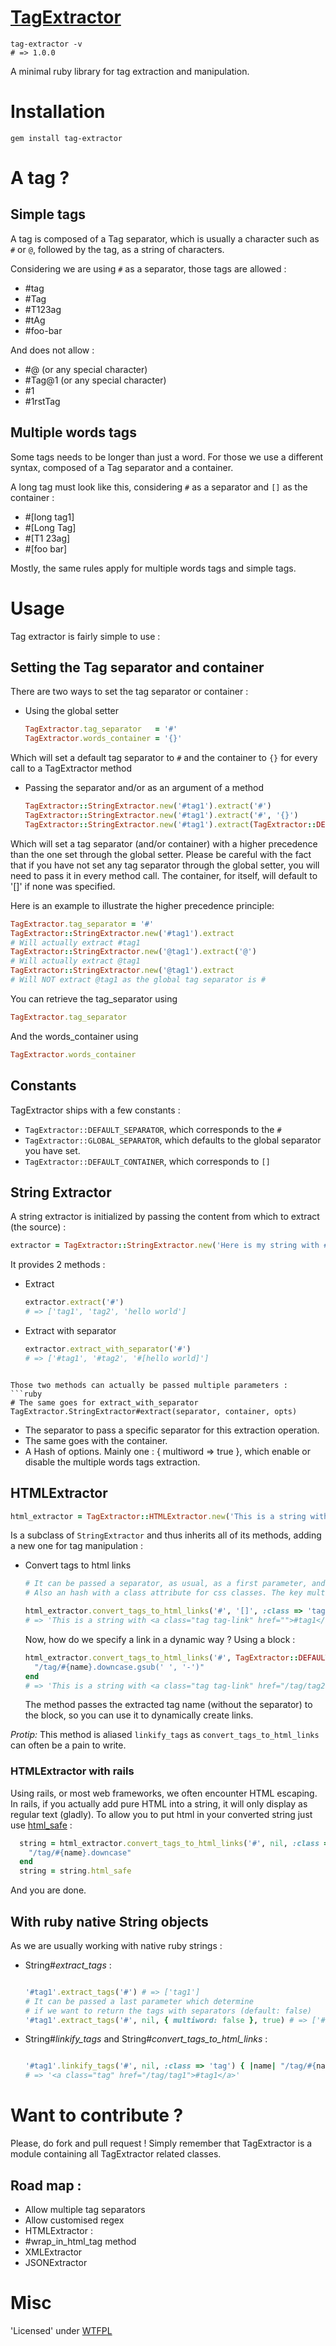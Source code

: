 [TagExtractor](https://rubygems.org/gems/tag-extractor)
============
```
tag-extractor -v
# => 1.0.0
```
A minimal ruby library for tag extraction and manipulation.

# Installation
`gem install tag-extractor`

# A tag ?

## Simple tags
A tag is composed of a Tag separator, which is usually a character such as `#` or `@`, followed by the tag, as a string of characters.

Considering we are using `#` as a separator, those tags are allowed :
* #tag
* #Tag
* #T123ag
* #tAg
* #foo-bar

And does not allow :
* #@ (or any special character)
* #Tag@1 (or any special character)
* #1
* #1rstTag

## Multiple words tags
Some tags needs to be longer than just a word. For those we use a different syntax, composed of a Tag separator and a container.

A long tag must look like this, considering `#` as a separator and `[]` as the container :
* #[long tag1]
* #[Long Tag]
* #[T1 23ag]
* #[foo bar]

Mostly, the same rules apply for multiple words tags and simple tags.

# Usage
Tag extractor is fairly simple to use :
## Setting the Tag separator and container
There are two ways to set the tag separator or container :
* Using the global setter
  ```ruby
  TagExtractor.tag_separator   = '#'
  TagExtractor.words_container = '{}'
  ```
Which will set a default tag separator to `#` and the container to `{}` for every call to a TagExtractor method

* Passing the separator and/or as an argument of a method
  ```ruby
  TagExtractor::StringExtractor.new('#tag1').extract('#')
  TagExtractor::StringExtractor.new('#tag1').extract('#', '{}')
  TagExtractor::StringExtractor.new('#tag1').extract(TagExtractor::DEFAULT_SEPARATOR, '{}')
  ```
Which will set a tag separator (and/or container) with a higher precedence than the one set through the global setter.
Please be careful with the fact that if you have not set any tag separator through the global setter, you will need to pass it in every method call.
The container, for itself, will default to '[]' if none was specified.

Here is an example to illustrate the higher precedence principle:
```ruby
TagExtractor.tag_separator = '#'
TagExtractor::StringExtractor.new('#tag1').extract
# Will actually extract #tag1
TagExtractor::StringExtractor.new('@tag1').extract('@')
# Will actually extract @tag1
TagExtractor::StringExtractor.new('@tag1').extract
# Will NOT extract @tag1 as the global tag separator is #
```

You can retrieve the tag_separator using
```ruby
TagExtractor.tag_separator
```

And the words_container using
```ruby
TagExtractor.words_container
```

## Constants
TagExtractor ships with a few constants :
* `TagExtractor::DEFAULT_SEPARATOR`, which corresponds to the `#`
* `TagExtractor::GLOBAL_SEPARATOR`,  which defaults to the global separator you have set.
* `TagExtractor::DEFAULT_CONTAINER`, which corresponds to `[]`

## String Extractor
A string extractor is initialized by passing the content from which to extract (the source) :
```ruby
extractor = TagExtractor::StringExtractor.new('Here is my string with #tag1, #tag2, #[hello world]')
```

It provides 2 methods :
* Extract
  ```ruby
  extractor.extract('#')
  # => ['tag1', 'tag2', 'hello world']
  ```
* Extract with separator
  ```ruby
  extractor.extract_with_separator('#')
  # => ['#tag1', '#tag2', '#[hello world]']
```

Those two methods can actually be passed multiple parameters :
```ruby
# The same goes for extract_with_separator
TagExtractor.StringExtractor#extract(separator, container, opts)
```
* The separator to pass a specific separator for this extraction operation.
* The same goes with the container.
* A Hash of options. Mainly one : { multiword => true }, which enable or disable the multiple words tags extraction.

## HTMLExtractor
```ruby
html_extractor = TagExtractor::HTMLExtractor.new('This is a string with #tag1, #tag2')
```
Is a subclass of `StringExtractor` and thus inherits all of its methods, adding a new one for tag manipulation :
* Convert tags to html links
  ```ruby
  # It can be passed a separator, as usual, as a first parameter, and a container as second parameter.
  # Also an hash with a class attribute for css classes. The key multiword also exists.

  html_extractor.convert_tags_to_html_links('#', '[]', :class => 'tag tag-link', :multiword => false) { }
  # => 'This is a string with <a class="tag tag-link" href="">#tag1</a>, <a class="tag tag-link" href="">#tag2</a>'
  ```

  Now, how do we specify a link in a dynamic way ? Using a block :
  ```ruby
  html_extractor.convert_tags_to_html_links('#', TagExtractor::DEFAULT_CONTAINER, :class => 'tag tag-link') do |name|
    "/tag/#{name}.downcase.gsub(' ', '-')"
  end
  # => 'This is a string with <a class="tag tag-link" href="/tag/tag2">#tag1</a>, <a class="tag tag-link" href="/tag/tag2">#tag2</a>, <a class="tag tag-link" href="/tag/hello-world">#hello world</a>'
  ```
  The method passes the extracted tag name (without the separator) to the block, so you can use it to dynamically create links.

*Protip:* This method is aliased `linkify_tags` as `convert_tags_to_html_links` can often be a pain to write.

### HTMLExtractor with rails
Using rails, or most web frameworks, we often encounter HTML escaping. In rails, if you actually add pure HTML into a string, it will only display as regular text (gladly).
To allow you to put html in your converted string just use [html_safe](http://gabriel-dehan.github.com/2012/08/07/render-multiple-tags-in-a-helper/) :
```ruby
  string = html_extractor.convert_tags_to_html_links('#', nil, :class => 'tag tag-link') do |name|
    "/tag/#{name}.downcase"
  end
  string = string.html_safe
```
And you are done.

## With ruby native String objects
As we are usually working with native ruby strings :
* String#_extract_tags_ :
  ```ruby

  '#tag1'.extract_tags('#') # => ['tag1']
  # It can be passed a last parameter which determine
  # if we want to return the tags with separators (default: false)
  '#tag1'.extract_tags('#', nil, { multiword: false }, true) # => ['#tag1']
  ```
* String#_linkify_tags_ and String#_convert_tags_to_html_links_ :
  ```ruby

  '#tag1'.linkify_tags('#', nil, :class => 'tag') { |name| "/tag/#{name}" }
  # => '<a class="tag" href="/tag/tag1">#tag1</a>'
  ```

# Want to contribute ?
Please, do fork and pull request !
Simply remember that TagExtractor is a module containing all TagExtractor related classes.

## Road map :
* Allow multiple tag separators
* Allow customised regex
* HTMLExtractor :
 * #wrap_in_html_tag method
* XMLExtractor
* JSONExtractor

# Misc
'Licensed' under [WTFPL](http://sam.zoy.org/wtfpl/COPYING)